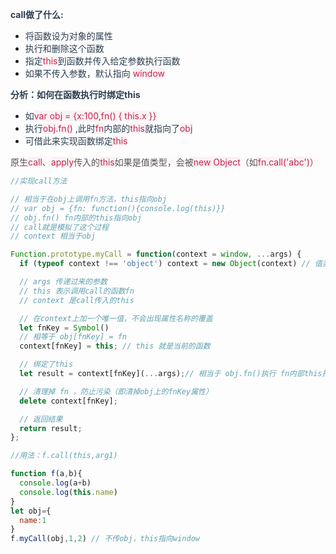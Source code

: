 **<font style="color:rgb(44, 62, 80);">call做了什么:</font>**

+ <font style="color:rgb(44, 62, 80);">将函数设为对象的属性</font>
+ <font style="color:rgb(44, 62, 80);">执行和删除这个函数</font>
+ <font style="color:rgb(44, 62, 80);">指定</font><font style="color:rgb(199, 37, 78);background-color:rgb(249, 242, 244);">this</font><font style="color:rgb(44, 62, 80);">到函数并传入给定参数执行函数</font>
+ <font style="color:rgb(44, 62, 80);">如果不传入参数，默认指向</font><font style="color:rgb(44, 62, 80);"> </font><font style="color:rgb(199, 37, 78);background-color:rgb(249, 242, 244);">window</font>

**<font style="color:rgb(44, 62, 80);">分析：如何在函数执行时绑定this</font>**

+ <font style="color:rgb(44, 62, 80);">如</font><font style="color:rgb(199, 37, 78);background-color:rgb(249, 242, 244);">var obj = {x:100,fn() { this.x }}</font>
+ <font style="color:rgb(44, 62, 80);">执行</font><font style="color:rgb(199, 37, 78);background-color:rgb(249, 242, 244);">obj.fn()</font><font style="color:rgb(44, 62, 80);"> </font><font style="color:rgb(44, 62, 80);">,此时</font><font style="color:rgb(199, 37, 78);background-color:rgb(249, 242, 244);">fn</font><font style="color:rgb(44, 62, 80);">内部的</font><font style="color:rgb(199, 37, 78);background-color:rgb(249, 242, 244);">this</font><font style="color:rgb(44, 62, 80);">就指向了</font><font style="color:rgb(199, 37, 78);background-color:rgb(249, 242, 244);">obj</font>
+ <font style="color:rgb(44, 62, 80);">可借此来实现函数绑定</font><font style="color:rgb(199, 37, 78);background-color:rgb(249, 242, 244);">this</font>

<font style="color:rgb(85, 85, 85);background-color:rgb(255, 249, 249);">原生</font><font style="color:rgb(199, 37, 78);background-color:rgb(249, 242, 244);">call</font><font style="color:rgb(85, 85, 85);background-color:rgb(255, 249, 249);">、</font><font style="color:rgb(199, 37, 78);background-color:rgb(249, 242, 244);">apply</font><font style="color:rgb(85, 85, 85);background-color:rgb(255, 249, 249);">传入的</font><font style="color:rgb(199, 37, 78);background-color:rgb(249, 242, 244);">this</font><font style="color:rgb(85, 85, 85);background-color:rgb(255, 249, 249);">如果是值类型，会被</font><font style="color:rgb(199, 37, 78);background-color:rgb(249, 242, 244);">new Object</font><font style="color:rgb(85, 85, 85);background-color:rgb(255, 249, 249);">（如</font><font style="color:rgb(199, 37, 78);background-color:rgb(249, 242, 244);">fn.call('abc')</font><font style="color:rgb(85, 85, 85);background-color:rgb(255, 249, 249);">）</font>

```javascript
//实现call方法

// 相当于在obj上调用fn方法，this指向obj 
// var obj = {fn: function(){console.log(this)}}
// obj.fn() fn内部的this指向obj
// call就是模拟了这个过程
// context 相当于obj

Function.prototype.myCall = function(context = window, ...args) {
  if (typeof context !== 'object') context = new Object(context) // 值类型，变为对象

  // args 传递过来的参数
  // this 表示调用call的函数fn
  // context 是call传入的this

  // 在context上加一个唯一值，不会出现属性名称的覆盖
  let fnKey = Symbol()
  // 相等于 obj[fnKey] = fn 
  context[fnKey] = this; // this 就是当前的函数

  // 绑定了this
  let result = context[fnKey](...args);// 相当于 obj.fn()执行 fn内部this指向context(obj)

  // 清理掉 fn ，防止污染（即清掉obj上的fnKey属性）
  delete context[fnKey];

  // 返回结果 
  return result;
};
```

```javascript
//用法：f.call(this,arg1)

function f(a,b){
  console.log(a+b)
  console.log(this.name)
}
let obj={
  name:1
}
f.myCall(obj,1,2) // 不传obj，this指向window
```

